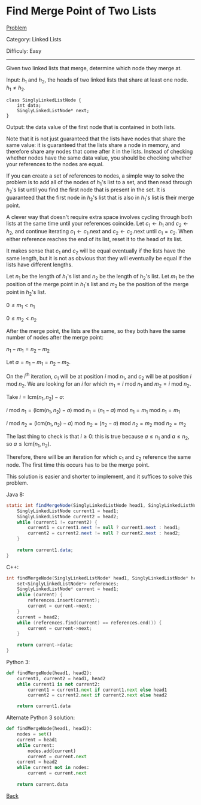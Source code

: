 # Find Merge Point of Two Lists

[Problem](https://www.hackerrank.com/challenges/find-the-merge-point-of-two-joined-linked-lists/problem)

Category: Linked Lists

Difficuly: Easy

---

Given two linked lists that merge, determine which node they merge at.

Input: $h_1$ and $h_2$, the heads of two linked lists that share at least one
node. $h_1 \neq h_2$.

```
class SinglyLinkedListNode {
    int data;
    SinglyLinkedListNode* next;
}
```

Output: the data value of the first node that is contained in both lists.

Note that it is not just guaranteed that the lists have nodes that share the
same value: it is guaranteed that the lists share a node in memory, and
therefore share any nodes that come after it in the lists. Instead of checking
whether nodes have the same data value, you should be checking whether your
references to the nodes are equal.

If you can create a set of references to nodes, a simple way to solve the
problem is to add all of the nodes of $h_1$'s list to a set, and then read
through $h_2$'s list until you find the first node that is present in the set.
It is guaranteed that the first node in $h_2$'s list that is also in $h_1$'s
list is their merge point.

A clever way that doesn't require extra space involves cycling through both
lists at the same time until your references coincide. Let $c_1 \gets h_1$ and
$c_2 \gets h_2$, and continue iterating $c_1 \gets c_1$.next and
$c_2 \gets c_2$.next until $c_1 = c_2$.  When either reference reaches the end
of its list, reset it to the head of its list.

It makes sense that $c_1$ and $c_2$ will be equal eventually if the lists have
the same length, but it is not as obvious that they will eventually be equal if
the lists have different lengths.

Let $n_1$ be the length of $h_1$'s list and $n_2$ be the length of $h_2$'s list.
Let $m_1$ be the position of the merge point in $h_1$'s list and $m_2$ be the
position of the merge point in $h_2$'s list.

$0 \leq m_1 < n_1$

$0 \leq m_2 < n_2$

After the merge point, the lists are the same, so they both have the same number
of nodes after the merge point:

$n_1 - m_1 = n_2 - m_2$

Let $a = n_1 - m_1 = n_2 - m_2$.

On the $i^{\text{th}}$ iteration, $c_1$ will be at position $i$ mod $n_1$, and
$c_2$ will be at position $i$ mod $n_2$. We are looking for an $i$ for which
$m_1 = i$ mod $n_1$ and $m_2 = i$ mod $n_2$.

Take $i = \text{lcm}(n_1, n_2) - a$:

$i$ mod $n_1 = (\text{lcm}(n_1, n_2) - a)$ mod $n_1 = (n_1 - a)$ mod $n_1 = m_1$ mod $n_1 = m_1$

$i$ mod $n_2 = (\text{lcm}(n_1, n_2) - a)$ mod $n_2 = (n_2 - a)$ mod $n_2 = m_2$ mod $n_2 = m_2$

The last thing to check is that $i \geq 0$: this is true because $a \leq n_1$
and $a \leq n_2$, so $a \leq \text{lcm}(n_1, n_2)$.

Therefore, there will be an iteration for which $c_1$ and $c_2$ reference the
same node. The first time this occurs has to be the merge point.

This solution is easier and shorter to implement, and it suffices to solve this
problem.

Java 8:
```java
static int findMergeNode(SinglyLinkedListNode head1, SinglyLinkedListNode head2) {
    SinglyLinkedListNode current1 = head1;
    SinglyLinkedListNode current2 = head2;
    while (current1 != current2) {
        current1 = current1.next != null ? current1.next : head1;
        current2 = current2.next != null ? current2.next : head2;
    }
    
    return current1.data;
}
```

C++:
```cpp
int findMergeNode(SinglyLinkedListNode* head1, SinglyLinkedListNode* head2) {
    set<SinglyLinkedListNode*> references;
    SinglyLinkedListNode* current = head1;
    while (current) {
        references.insert(current);
        current = current->next;
    }
    current = head2;
    while (references.find(current) == references.end()) {
        current = current->next;
    }
    
    return current->data;
}
```

Python 3:
```python
def findMergeNode(head1, head2):
    current1, current2 = head1, head2
    while current1 is not current2:
        current1 = current1.next if current1.next else head1
        current2 = current2.next if current2.next else head2

    return current1.data
```

Alternate Python 3 solution:
```python
def findMergeNode(head1, head2):
    nodes = set()
    current = head1
    while current:
        nodes.add(current)
        current = current.next
    current = head2
    while current not in nodes:
        current = current.next
        
    return current.data
```

[Back](../../hackerrank.md)
